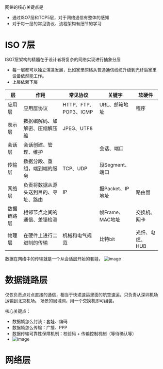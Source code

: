 
网络的核心关键点是

- 通过ISO7层和TCP5层，对于网络通信有整体的感知
- 对于每一层的常见协议、流程架构有细节的学习

# ISO 7层
ISO7层架构的精髓在于设计者将复杂的网络实现进行抽象分层
- 每一层都可以独立演进发展，比如家里网络从普通通信线缆升级到光纤后家里设备依然能工作。
- 上层依赖下层

| 层 | 作用 | 常见协议 | 关键字 | 软硬件 | 
| - | - | - | - | - |
| 应用层 | 应用层协议 | HTTP、FTP、POP3、ICMP | URL、邮箱地址 | 程序 |
| 表示层 | 数据编解码、加解密、压缩解压缩| JPEG、UTF8 | | |
| 会话层 | 会话创建、管理、维护 | | 会话、端口 | |
| 传输层 | 数据分段、重组，端到端的服务 | TCP、UDP | 段Segment、端口 |  | 
| 网络层 | 负责将数据从源头送到目的、寻址、路由 | IP | 报Packet、IP地址 | 路由器 |
| 数据链路层 | 相邻节点之间的通信、差错检测  | | 帧Frame、MAC地址 | 交换机、网卡 |
| 物理层 | 在硬件上进行二进制的传输 | 机械和电气规范 | 比特bit | 光纤、电缆、HUB |

数据在网络中的传输就是一个从会话层开始的套娃，
![image](https://user-images.githubusercontent.com/3771835/200164600-9b89fba1-8ead-4226-b9d2-f7bcca3e5262.png)

# 数据链路层

仅仅负责点对点直接的通信，相当于快递速运里面的航空速运，只负责从深圳机场运输到北京机场。
场景的局域网，用一个交换机即可组装。

核心关键点：
- 数据帧怎么封装：套娃、编码
- 数据帧怎么传输：广播、PPP
- 数据传输可靠性保障机制：校验码 + 传输控制机制（等待确认等）
- ![image](https://user-images.githubusercontent.com/3771835/200169696-0ca858df-8469-418b-95fa-74106c1e70fb.png)


# 网络层




